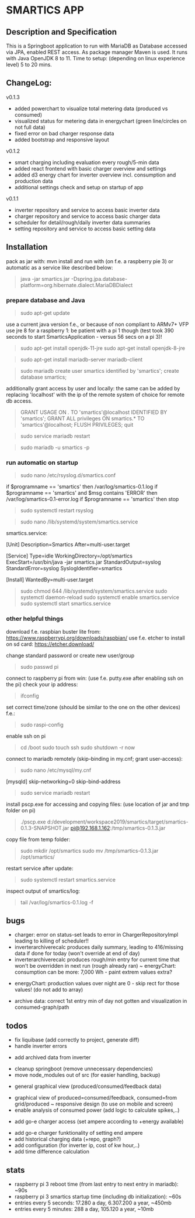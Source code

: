 # SMARTICS APP

## Description and Specification
This is a Springboot application to run with MariaDB as Database accessed via JPA, enabled REST access. As package manager Maven is used.
It runs with Java OpenJDK 8 to 11.
Time to setup: (depending on linux experience level) 5 to 20 mins.


## ChangeLog:

v0.1.3
- added powerchart to visualize total metering data (produced vs consumed)
- visualized status for metering data in energychart (green line/circles on not full data)
- fixed error on bad charger response data
- added bootstrap and responsive layout

v0.1.2
- smart charging including evaluation every rough/5-min data
- added react frontend with basic charger overview and settings
- added d3 energy chart for inverter overview incl. consumption and production data
- additional settings check and setup on startup of app

v0.1.1
- inverter repository and service to access basic inverter data
- charger repository and service to access basic charger data
- scheduler for detail/rough/daily inverter data summaries
- setting repository and service to access basic setting data


## Installation
pack as jar with: mvn install
and run with (on f.e. a raspberry pie 3) or automatic as a service like described below:
> java -jar smartics.jar -Dspring.jpa.database-platform=org.hibernate.dialect.MariaDBDialect

### prepare database and Java

> sudo apt-get update

use a current java version f.e., or because of non compliant to ARMv7+ VFP use jre 8 for a raspberry 1:
be patient with a pi 1 though (test took 390 seconds to start SmarticsApplication - versus 56 secs on a pi 3)!
> sudo apt-get install openjdk-11-jre
> sudo apt-get install openjdk-8-jre

> sudo apt-get install mariadb-server mariadb-client

> sudo mariadb
> create user smartics identified by 'smartics';
> create database smartics;

additionally grant access by user and locally:
the same can be added by replacing 'localhost' with the ip of the remote system of choice for remote db access.

> GRANT USAGE ON *.* TO 'smartics'@localhost IDENTIFIED BY 'smartics';
> GRANT ALL privileges ON smartics.* TO 'smartics'@localhost;
> FLUSH PRIVILEGES;
> quit

> sudo service mariadb restart

> sudo mariadb -u smartics -p

### run automatic on startup

> sudo nano /etc/rsyslog.d/smartics.conf

if $programname == 'smartics' then /var/log/smartics-0.1.log
if $programname == 'smartics' and $msg contains 'ERROR' then /var/log/smartics-0.1-error.log
if $programname == 'smartics' then stop

> sudo systemctl restart rsyslog

> sudo nano /lib/systemd/system/smartics.service

smartics.service:

 [Unit]
 Description=Smartics
 After=multi-user.target

 [Service]
 Type=idle
 WorkingDirectory=/opt/smartics
 ExecStart=/usr/bin/java -jar smartics.jar
 StandardOutput=syslog
 StandardError=syslog
 SyslogIdentifier=smartics

 [Install]
 WantedBy=multi-user.target

> sudo chmod 644 /lib/systemd/system/smartics.service
> sudo systemctl daemon-reload
> sudo systemctl enable smartics.service
> sudo systemctl start smartics.service

### other helpful things

download f.e. raspbian buster lite from: https://www.raspberrypi.org/downloads/raspbian/
use f.e. etcher to install on sd card: https://etcher.download/

change standard password or create new user/group
> sudo passwd pi

connect to raspberry pi from win: (use f.e. putty.exe after enabling ssh on the pi)
check your ip address:
> ifconfig

set correct time/zone (should be similar to the one on the other devices) f.e.:
> sudo raspi-config

enable ssh on pi
> cd /boot
> sudo touch ssh
> sudo shutdown -r now

connect to mariadb remotely (skip-binding in my.cnf; grant user-access):
> sudo nano /etc/mysql/my.cnf

 [mysqld]
 skip-networking=0
 skip-bind-address

> sudo service mariadb restart

install pscp.exe for accessing and copying files: (use location of jar and tmp folder on pi)
> ./pscp.exe d:/development/workspace2019/smartics/target/smartics-0.1.3-SNAPSHOT.jar pi@192.168.1.162:/tmp/smartics-0.1.3.jar

copy file from temp folder:
> sudo mkdir /opt/smartics
> sudo mv /tmp/smartics-0.1.3.jar /opt/smartics/

restart service after update:
> sudo systemctl restart smartics.service

inspect output of smartics/log:
> tail /var/log/smartics-0.1.log -f


## bugs
- charger: error on status-set leads to error in ChargerRepositoryImpl leading to killing of scheduler!!
- inverterarchiverecalc produces daily summary, leading to 416/missing data if done for today (won't override at end of day)
- inverterarchiverecalc produces rough/min entry for current time that won't be overridden in next run (rough already ran)
~ energyChart: consumption can be more: 7,000 Wh - paint extrem values extra?
+ energyChart: production values over night are 0 - skip rect for those values! (do not add to array)
- archive data: correct 1st entry min of day not gotten and visualization in consumed-graph/path


## todos
- fix liquibase (add correctly to project, generate diff)
- handle inverter errors
+ add archived data from inverter
- cleanup springboot (remove unnecessary dependencies)
- move node_modules out of src (for easier handling, backup)

+ general graphical view (produced/consumed/feedback data)
- graphical view of produced=consumed/feedback, consumed=from grid/produced
~ responsive design (to use on mobile and screen)
- enable analysis of consumed power (add logic to calculate spikes,..)
+ add go-e charger access (set ampere according to +energy available)
- add go-e charger funktionality of setting end ampere
- add historical charging data (+repo, graph?)
- add configuration (for inverter ip, cost of kw hour,..)
- add time difference calculation


## stats

- raspberry pi 3 reboot time (from last entry to next entry in mariadb): ~90s
- raspberry pi 3 smartics startup time (including db initialization): ~60s
- entries every 5 seconds: 17.280 a day, 6.307.200 a year, ~450mb
- entries every 5 minutes: 288 a day, 105.120 a year, ~10mb

